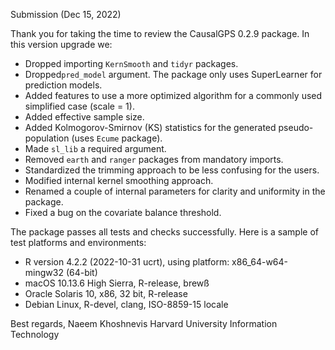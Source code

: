 Submission (Dec 15, 2022)
		
Thank you for taking the time to review the CausalGPS 0.2.9 package.
In this version upgrade we:
- Dropped importing `KernSmooth` and `tidyr` packages.
- Dropped`pred_model` argument. The package only uses SuperLearner for prediction models.
- Added features to use a more optimized algorithm for a commonly used simplified case (scale = 1).
- Added effective sample size.
- Added Kolmogorov-Smirnov (KS) statistics for the generated pseudo-population (uses `Ecume` package).
- Made `sl_lib` a required argument. 
- Removed `earth` and `ranger` packages from mandatory imports.
- Standardized the trimming approach to be less confusing for the users.
- Modified internal kernel smoothing approach. 
- Renamed a couple of internal parameters for clarity and uniformity in the package. 
- Fixed a bug on the covariate balance threshold.

The package passes all tests and checks successfully. Here is a sample of test platforms and environments:

- R version 4.2.2 (2022-10-31 ucrt), using platform: x86_64-w64-mingw32 (64-bit)
- macOS 10.13.6 High Sierra, R-release, brewß
- Oracle Solaris 10, x86, 32 bit, R-release
- Debian Linux, R-devel, clang, ISO-8859-15 locale
		

Best regards,
Naeem Khoshnevis
Harvard University
Information Technology
